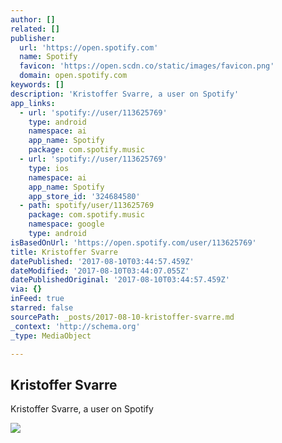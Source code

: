 ```yaml
---
author: []
related: []
publisher:
  url: 'https://open.spotify.com'
  name: Spotify
  favicon: 'https://open.scdn.co/static/images/favicon.png'
  domain: open.spotify.com
keywords: []
description: 'Kristoffer Svarre, a user on Spotify'
app_links:
  - url: 'spotify://user/113625769'
    type: android
    namespace: ai
    app_name: Spotify
    package: com.spotify.music
  - url: 'spotify://user/113625769'
    type: ios
    namespace: ai
    app_name: Spotify
    app_store_id: '324684580'
  - path: spotify/user/113625769
    package: com.spotify.music
    namespace: google
    type: android
isBasedOnUrl: 'https://open.spotify.com/user/113625769'
title: Kristoffer Svarre
datePublished: '2017-08-10T03:44:57.459Z'
dateModified: '2017-08-10T03:44:07.055Z'
datePublishedOriginal: '2017-08-10T03:44:57.459Z'
via: {}
inFeed: true
starred: false
sourcePath: _posts/2017-08-10-kristoffer-svarre.md
_context: 'http://schema.org'
_type: MediaObject

---
```

<article style=""><h1>Kristoffer Svarre</h1><p>Kristoffer Svarre, a user on Spotify</p><img src="https://scontent.xx.fbcdn.net/v/t1.0-1/p200x200/10644907_10152907906957160_110408228496199048_n.jpg?oh=30935db5dd8524aa230ecf7527afa534&amp;oe=5A2E5B3D" /></article>